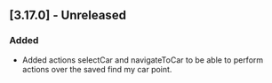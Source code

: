 ## [3.17.0] - Unreleased

### Added

- Added actions selectCar and navigateToCar to be able to perform actions over the saved find my car point.
